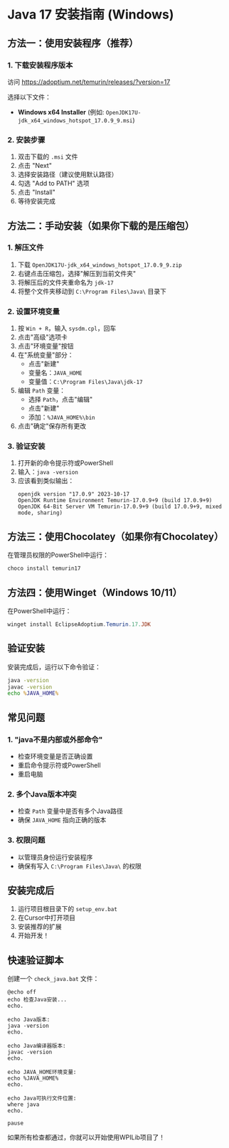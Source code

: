 # Java 17 安装指南 (Windows)

## 方法一：使用安装程序（推荐）

### 1. 下载安装程序版本
访问 https://adoptium.net/temurin/releases/?version=17

选择以下文件：
- **Windows x64 Installer** (例如: `OpenJDK17U-jdk_x64_windows_hotspot_17.0.9_9.msi`)

### 2. 安装步骤
1. 双击下载的 `.msi` 文件
2. 点击 "Next"
3. 选择安装路径（建议使用默认路径）
4. 勾选 "Add to PATH" 选项
5. 点击 "Install"
6. 等待安装完成

## 方法二：手动安装（如果你下载的是压缩包）

### 1. 解压文件
1. 下载 `OpenJDK17U-jdk_x64_windows_hotspot_17.0.9_9.zip`
2. 右键点击压缩包，选择"解压到当前文件夹"
3. 将解压后的文件夹重命名为 `jdk-17`
4. 将整个文件夹移动到 `C:\Program Files\Java\` 目录下

### 2. 设置环境变量
1. 按 `Win + R`，输入 `sysdm.cpl`，回车
2. 点击"高级"选项卡
3. 点击"环境变量"按钮
4. 在"系统变量"部分：
   - 点击"新建"
   - 变量名：`JAVA_HOME`
   - 变量值：`C:\Program Files\Java\jdk-17`
5. 编辑 `Path` 变量：
   - 选择 `Path`，点击"编辑"
   - 点击"新建"
   - 添加：`%JAVA_HOME%\bin`
6. 点击"确定"保存所有更改

### 3. 验证安装
1. 打开新的命令提示符或PowerShell
2. 输入：`java -version`
3. 应该看到类似输出：
   ```
   openjdk version "17.0.9" 2023-10-17
   OpenJDK Runtime Environment Temurin-17.0.9+9 (build 17.0.9+9)
   OpenJDK 64-Bit Server VM Temurin-17.0.9+9 (build 17.0.9+9, mixed mode, sharing)
   ```

## 方法三：使用Chocolatey（如果你有Chocolatey）

在管理员权限的PowerShell中运行：
```powershell
choco install temurin17
```

## 方法四：使用Winget（Windows 10/11）

在PowerShell中运行：
```powershell
winget install EclipseAdoptium.Temurin.17.JDK
```

## 验证安装

安装完成后，运行以下命令验证：

```cmd
java -version
javac -version
echo %JAVA_HOME%
```

## 常见问题

### 1. "java不是内部或外部命令"
- 检查环境变量是否正确设置
- 重启命令提示符或PowerShell
- 重启电脑

### 2. 多个Java版本冲突
- 检查 `Path` 变量中是否有多个Java路径
- 确保 `JAVA_HOME` 指向正确的版本

### 3. 权限问题
- 以管理员身份运行安装程序
- 确保有写入 `C:\Program Files\Java\` 的权限

## 安装完成后

1. 运行项目根目录下的 `setup_env.bat`
2. 在Cursor中打开项目
3. 安装推荐的扩展
4. 开始开发！

## 快速验证脚本

创建一个 `check_java.bat` 文件：

```batch
@echo off
echo 检查Java安装...
echo.

echo Java版本:
java -version
echo.

echo Java编译器版本:
javac -version
echo.

echo JAVA_HOME环境变量:
echo %JAVA_HOME%
echo.

echo Java可执行文件位置:
where java
echo.

pause
```

如果所有检查都通过，你就可以开始使用WPILib项目了！ 